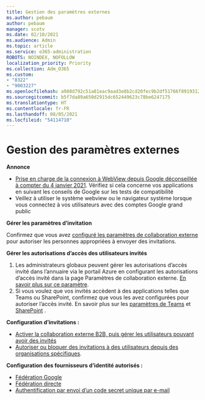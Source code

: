 ```yaml
---
title: Gestion des paramètres externes
ms.author: pebaum
author: pebaum
manager: scotv
ms.date: 02/10/2021
ms.audience: Admin
ms.topic: article
ms.service: o365-administration
ROBOTS: NOINDEX, NOFOLLOW
localization_priority: Priority
ms.collection: Adm_O365
ms.custom:
- "8322"
- "9003227"
ms.openlocfilehash: a988d792c51a81eac9aad3e8b2cd20fec9b2df51766f8919312e933a806e47ef
ms.sourcegitcommit: b5f7da89a650d2915dc652449623c78be6247175
ms.translationtype: HT
ms.contentlocale: fr-FR
ms.lasthandoff: 08/05/2021
ms.locfileid: "54114710"
---
```

# <a name="managing-external-settings"></a>Gestion des paramètres externes

**Annonce**

- [Prise en charge de la connexion à WebView depuis Google déconseillée à compter du 4 janvier 2021](https://docs.microsoft.com/azure/active-directory/external-identities/google-federation?WT.mc_id=Portal-Microsoft_Azure_Support#deprecation-of-webview-sign-in-support). Vérifiez si cela concerne vos applications en suivant les conseils de Google sur les tests de compatibilité
- Veillez à utiliser le système webview ou le navigateur système lorsque vous connectez à vos utilisateurs avec des comptes Google grand public

**Gérer les paramètres d’invitation**

Confirmez que vous avez [configuré les paramètres de collaboration externe](https://docs.microsoft.com/azure/active-directory/external-identities/delegate-invitations?WT.mc_id=Portal-Microsoft_Azure_Support) pour autoriser les personnes appropriées à envoyer des invitations.

**Gérer les autorisations d’accès des utilisateurs invités**

1. Les administrateurs globaux peuvent gérer les autorisations d’accès invité dans l’annuaire via le portail Azure en configurant les autorisations d’accès invité dans la page Paramètres de collaboration externe. [En savoir plus sur ce paramètre](https://docs.microsoft.com/azure/active-directory/fundamentals/users-default-permissions?WT.mc_id=Portal-Microsoft_Azure_Support).
2. Si vous voulez que vos invités accèdent à des applications telles que Teams ou SharePoint, confirmez que vous les avez configurées pour autoriser l’accès invité. En savoir plus sur les [paramètres de Teams](https://docs.microsoft.com/microsoftteams/guest-access?WT.mc_id=Portal-Microsoft_Azure_Support) et [SharePoint](https://docs.microsoft.com/sharepoint/external-sharing-overview?WT.mc_id=Portal-Microsoft_Azure_Support) .

**Configuration d’invitations :**

- [Activer la collaboration externe B2B, puis gérer les utilisateurs pouvant avoir des invités](https://docs.microsoft.com/azure/active-directory/b2b/delegate-invitations?WT.mc_id=Portal-Microsoft_Azure_Support)
- [Autoriser ou bloquer des invitations à des utilisateurs depuis des organisations spécifiques](https://docs.microsoft.com/azure/active-directory/b2b/allow-deny-list?WT.mc_id=Portal-Microsoft_Azure_Support).

**Configuration des fournisseurs d’identité autorisés :**

- [Fédération Google](https://docs.microsoft.com/azure/active-directory/b2b/google-federation?WT.mc_id=Portal-Microsoft_Azure_Support)
- [Fédération directe](https://docs.microsoft.com/azure/active-directory/b2b/direct-federation?WT.mc_id=Portal-Microsoft_Azure_Support)
- [Authentification par envoi d’un code secret unique par e-mail](https://docs.microsoft.com/azure/active-directory/b2b/one-time-passcode?WT.mc_id=Portal-Microsoft_Azure_Support)
